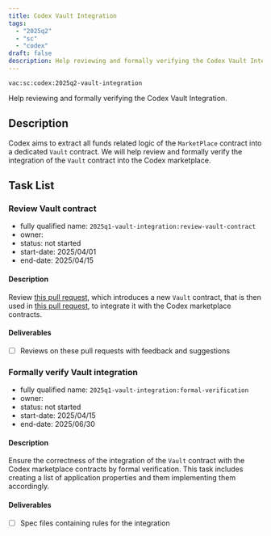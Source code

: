 ```yaml
---
title: Codex Vault Integration
tags:
  - "2025q2"
  - "sc"
  - "codex"
draft: false
description: Help reviewing and formally verifying the Codex Vault Integration.
---
```


`vac:sc:codex:2025q2-vault-integration`

Help reviewing and formally verifying the Codex Vault Integration.

## Description

Codex aims to extract all funds related logic of the `MarketPlace` contract into a dedicated `Vault` contract. We will help review and formally verify the integration of the `Vault` contract into the Codex marketplace.

## Task List

### Review Vault contract

* fully qualified name: `2025q1-vault-integration:review-vault-contract`
* owner: 
* status: not started
* start-date: 2025/04/01
* end-date: 2025/04/15

#### Description

Review [this pull request](https://github.com/codex-storage/codex-contracts-eth/pull/220),
which introduces a new `Vault` contract, that is then used in [this pull request](https://github.com/codex-storage/codex-contracts-eth/pull/223),
to integrate it with the Codex marketplace contracts.

#### Deliverables

- [ ] Reviews on these pull requests with feedback and suggestions

### Formally verify Vault integration

* fully qualified name: `2025q1-vault-integration:formal-verification`
* owner: 
* status: not started
* start-date: 2025/04/15
* end-date: 2025/06/30

#### Description

Ensure the correctness of the integration of the `Vault` contract with the Codex marketplace contracts by formal verification. 
This task includes creating a list of application properties and them implementing them accordingly.

#### Deliverables

- [ ] Spec files containing rules for the integration
